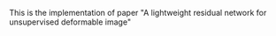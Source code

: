 This is the implementation of paper "A lightweight residual network for unsupervised deformable image"
